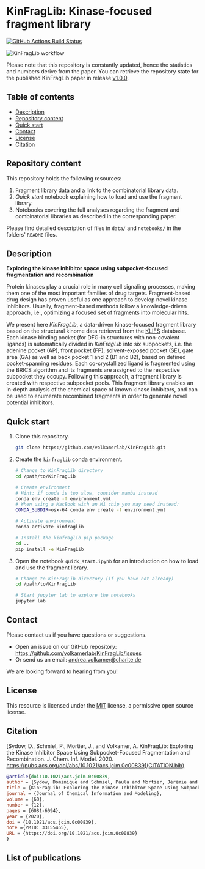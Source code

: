 # KinFragLib: Kinase-focused fragment library

[![GitHub Actions Build Status](https://github.com/volkamerlab/KinFragLib/workflows/CI/badge.svg)](https://github.com/volkamerlab/KinFragLib/actions?query=workflow%3ACI)

![KinFragLib workflow](./docs/img/toc_github_kinfraglib.png)

Please note that this repository is constantly updated, hence the statistics and numbers derive from the paper. You can retrieve the repository state for the published KinFragLib paper in release [v1.0.0](https://github.com/volkamerlab/KinFragLib/releases/tag/v1.0.0).

## Table of contents

- [Description](#description)
- [Repository content](#repository-content)
- [Quick start](#quick-start)
- [Contact](#contact)
- [License](#license)
- [Citation](#citation)

## Repository content

This repository holds the following resources:  

1. Fragment library data and a link to the combinatorial library data.
2. *Quick start* notebook explaining how to load and use the fragment library.  
3. Notebooks covering the full analyses regarding the fragment and combinatorial libraries as described in 
the corresponding paper.  
    
Please find detailed description of files in `data/` and `notebooks/` in the folders' `README` files.

## Description

**Exploring the kinase inhibitor space using subpocket-focused fragmentation and recombination**

Protein kinases play a crucial role in many cell signaling processes, 
making them one of the most important families of drug targets.
Fragment-based drug design has proven useful as one approach to develop novel kinase inhibitors. 
Usually, fragment-based methods follow a knowledge-driven approach, i.e., optimizing a focused set of fragments into 
molecular hits. 

We present here *KinFragLib*, a data-driven kinase-focused fragment library based on the structural kinome data 
retrieved from the [KLIFS](https://klifs.vu-compmedchem.nl) database.
Each kinase binding pocket (for DFG-in structures with non-covalent ligands) is automatically divided in *KinFragLib* 
into six subpockets, i.e. the adenine pocket (AP), front pocket (FP), solvent-exposed pocket (SE), gate area (GA) as 
well as back pocket 1 and 2 (B1 and B2), based on defined pocket-spanning residues.
Each co-crystallized ligand is fragmented using the BRICS algorithm and its fragments are assigned to the respective 
subpocket they occupy. 
Following this approach, a fragment library is created with respective subpocket pools. This fragment library enables 
an in-depth analysis of the chemical space of known kinase inhibitors, and can be used to enumerate recombined 
fragments in order to generate novel potential inhibitors.

## Quick start

1. Clone this repository.

    ```bash
    git clone https://github.com/volkamerlab/KinFragLib.git
    ```

2. Create the `kinfraglib` conda environment. 

    ```bash
    # Change to KinFragLib directory
    cd /path/to/KinFragLib   
 
    # Create environment
    # Hint: if conda is too slow, consider mamba instead
    conda env create -f environment.yml
    # When using a MacBook with an M1 chip you may need instead:
    CONDA_SUBDIR=osx-64 conda env create -f environment.yml

    # Activate environment
    conda activate kinfraglib

    # Install the kinfraglib pip package
    cd ..
    pip install -e KinFragLib
    ```

3. Open the notebook `quick_start.ipynb` for an introduction on how to load and use the fragment library.

    ```bash
    # Change to KinFragLib directory (if you have not already)
    cd /path/to/KinFragLib
 
    # Start jupyter lab to explore the notebooks
    jupyter lab
    ```

## Contact

Please contact us if you have questions or suggestions.

* Open an issue on our GitHub repository: https://github.com/volkamerlab/KinFragLib/issues
* Or send us an email: andrea.volkamer@charite.de

We are looking forward to hearing from you!

## License

This resource is licensed under the [MIT](https://opensource.org/licenses/MIT) license, a permissive open source license.

## Citation

[Sydow, D., Schmiel, P., Mortier, J., and Volkamer, A. KinFragLib: Exploring the Kinase Inhibitor Space Using Subpocket-Focused Fragmentation and Recombination. J. Chem. Inf. Model. 2020. https://pubs.acs.org/doi/abs/10.1021/acs.jcim.0c00839](CITATION.bib)

```bib
@article{doi:10.1021/acs.jcim.0c00839,
author = {Sydow, Dominique and Schmiel, Paula and Mortier, Jérémie and Volkamer, Andrea},
title = {KinFragLib: Exploring the Kinase Inhibitor Space Using Subpocket-Focused Fragmentation and Recombination},
journal = {Journal of Chemical Information and Modeling},
volume = {60},
number = {12},
pages = {6081-6094},
year = {2020},
doi = {10.1021/acs.jcim.0c00839},
note ={PMID: 33155465},
URL = {https://doi.org/10.1021/acs.jcim.0c00839}
}
```
## List of publications
